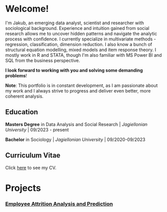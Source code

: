 # Welcome! 
I'm Jakub, an emerging data analyst, scientist and researcher with sociological background. Experience and intuition gained from social research allows me to uncover hidden patterns and navigate the analytic process with confidence. 
I currently specialize in multivariate methods - regression, classification, dimension reduction. I also know a bunch of structural equation modelling, mixed models and item response theory. 
I mostly work in R and STATA, though I'm also familiar with MS Power BI and SQL from the business perspective. 

**I look forward to working with you and solving some demanding problems**! 

**Note**: This portfolio is in constant development, as I am passionate about my work and I always strive to progress and deliver even better, more coherent analysis. 

## Education

**Masters Degree** in Data Analysis and Social Research   |   *Jagiellonian University*   |   09/2023 - present

**Bachelor** in Sociology   |   *Jagiellonian University*   |   09/2020-09/2023

## Curriculum Vitae 

Click [here](JakubCwieka_CV.pdf) to see my CV. 

# Projects 

### [Employee Attrition Analysis and Prediction](Employee-Attrition-Analysis-and-Prediction.md) 
